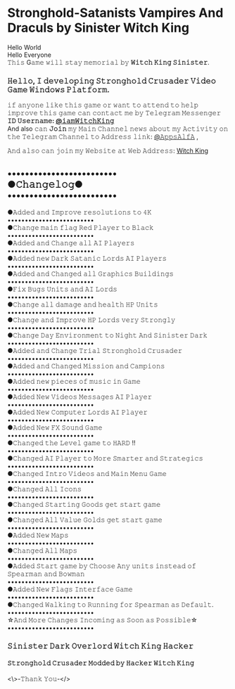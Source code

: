 # Stronghold-Satanists Vampires And Draculs by Sinister Witch King
Hello World\
Hello Everyone\
𝚃𝚑𝚒𝚜 G𝚊𝚖𝚎 𝚠𝚒𝚕𝚕 𝚜𝚝𝚊𝚢 𝚖𝚎𝚖𝚘𝚛𝚒𝚊𝚕 𝚋𝚢 **𝚆𝚒𝚝𝚌𝚑 𝙺𝚒𝚗𝚐 𝚂𝚒𝚗𝚒𝚜𝚝𝚎𝚛**.

### 𝙷𝚎𝚕𝚕𝚘, 𝙸 𝚍𝚎𝚟𝚎𝚕𝚘𝚙𝚒𝚗𝚐 ******𝚂𝚝𝚛𝚘𝚗𝚐𝚑𝚘𝚕𝚍 𝙲𝚛𝚞𝚜𝚊𝚍𝚎𝚛****** 𝚅𝚒𝚍𝚎𝚘 𝙶𝚊𝚖𝚎 𝚆𝚒𝚗𝚍𝚘𝚠𝚜 𝙿𝚕𝚊𝚝𝚏𝚘𝚛𝚖.
𝚒𝚏 𝚊𝚗𝚢𝚘𝚗𝚎 𝚕𝚒𝚔𝚎 𝚝𝚑𝚒𝚜 𝚐𝚊𝚖𝚎 𝚘𝚛 𝚠𝚊𝚗𝚝 𝚝𝚘 𝚊𝚝𝚝𝚎𝚗𝚍 𝚝𝚘 𝚑𝚎𝚕𝚙 𝚒𝚖𝚙𝚛𝚘𝚟𝚎 𝚝𝚑𝚒𝚜 𝚐𝚊𝚖𝚎 𝚌𝚊𝚗 𝚌𝚘𝚗𝚝𝚊𝚌𝚝 𝚖𝚎 𝚋𝚢 𝚃𝚎𝚕𝚎𝚐𝚛𝚊𝚖 𝙼𝚎𝚜𝚜𝚎𝚗𝚐𝚎𝚛 **𝙸𝙳 𝚄𝚜𝚎𝚛𝚗𝚊𝚖𝚎: [@𝚒𝚊𝚖𝚆𝚒𝚝𝚌𝚑𝙺𝚒𝚗𝚐](https://t.me/iamWitchKing)**\
And also 𝚌𝚊𝚗 **𝙹𝚘𝚒𝚗** 𝚖𝚢 𝙼𝚊𝚒𝚗 𝙲𝚑𝚊𝚗𝚗𝚎𝚕 𝚗𝚎𝚠𝚜 𝚊𝚋𝚘𝚞𝚝 𝚖𝚢 𝙰𝚌𝚝𝚒𝚟𝚒𝚝𝚢 𝚘𝚗 𝚝𝚑𝚎 𝚃𝚎𝚕𝚎𝚐𝚛𝚊𝚖 𝙲𝚑𝚊𝚗𝚗𝚎𝚕 𝚝𝚘 𝙰𝚍𝚍𝚛𝚎𝚜𝚜 𝚕𝚒𝚗𝚔: [@𝙰𝚙𝚙𝚜𝙰𝚕𝚏𝙰](https://t.me/AppsAlfA) ,

𝙰𝚗𝚍 𝚊𝚕𝚜𝚘 𝚌𝚊𝚗 𝚓𝚘𝚒𝚗 𝚖𝚢 𝚆𝚎𝚋𝚜𝚒𝚝𝚎 𝚊𝚝 𝚆𝚎𝚋 𝙰𝚍𝚍𝚛𝚎𝚜𝚜: [Witch King](𝚑𝚝𝚝𝚙𝚜//:𝚆𝚒𝚝𝚌𝚑𝙺𝚒𝚗𝚐.𝙼𝚗.𝙲𝚘)

•••••••••••••••••••••••••\
●**𝙲𝚑𝚊𝚗𝚐𝚎𝚕𝚘𝚐**●\
•••••••••••••••••••••••••
-
●𝙰𝚍𝚍𝚎𝚍 𝚊𝚗𝚍 𝙸𝚖𝚙𝚛𝚘𝚟𝚎 𝚛𝚎𝚜𝚘𝚕𝚞𝚝𝚒𝚘𝚗𝚜 𝚝𝚘 𝟺𝙺\
•••••••••••••••••••••••••\
●𝙲𝚑𝚊𝚗𝚐𝚎 𝚖𝚊𝚒𝚗 𝚏𝚕𝚊𝚐 𝚁𝚎𝚍 𝙿𝚕𝚊𝚢𝚎𝚛 𝚝𝚘 𝙱𝚕𝚊𝚌𝚔\
•••••••••••••••••••••••••\
●𝙰𝚍𝚍𝚎𝚍 𝚊𝚗𝚍 𝙲𝚑𝚊𝚗𝚐𝚎 𝚊𝚕𝚕 𝙰𝙸 𝙿𝚕𝚊𝚢𝚎𝚛𝚜\
•••••••••••••••••••••••••\
●𝙰𝚍𝚍𝚎𝚍 𝚗𝚎𝚠 𝙳𝚊𝚛𝚔 𝚂𝚊𝚝𝚊𝚗𝚒𝚌 𝙻𝚘𝚛𝚍𝚜 𝙰𝙸 𝙿𝚕𝚊𝚢𝚎𝚛𝚜\
•••••••••••••••••••••••••\
●𝙰𝚍𝚍𝚎𝚍 𝚊𝚗𝚍 𝙲𝚑𝚊𝚗𝚐𝚎𝚍 𝚊𝚕𝚕 𝙶𝚛𝚊𝚙𝚑𝚒𝚌𝚜 𝙱𝚞𝚒𝚕𝚍𝚒𝚗𝚐𝚜\
•••••••••••••••••••••••••\
●𝙵𝚒𝚡 𝙱𝚞𝚐𝚜 𝚄𝚗𝚒𝚝𝚜 𝚊𝚗𝚍 𝙰𝙸 𝙻𝚘𝚛𝚍𝚜\
•••••••••••••••••••••••••\
●𝙲𝚑𝚊𝚗𝚐𝚎 𝚊𝚕𝚕 𝚍𝚊𝚖𝚊𝚐𝚎 𝚊𝚗𝚍 𝚑𝚎𝚊𝚕𝚝𝚑 𝙷𝙿 𝚄𝚗𝚒𝚝𝚜\
•••••••••••••••••••••••••\
●𝙲𝚑𝚊𝚗𝚐𝚎 𝚊𝚗𝚍 𝙸𝚖𝚙𝚛𝚘𝚟𝚎 𝙷𝙿 𝙻𝚘𝚛𝚍𝚜 𝚟𝚎𝚛𝚢 𝚂𝚝𝚛𝚘𝚗𝚐𝚕𝚢\
•••••••••••••••••••••••••\
●𝙲𝚑𝚊𝚗𝚐𝚎 𝙳𝚊𝚢 𝙴𝚗𝚟𝚒𝚛𝚘𝚗𝚖𝚎𝚗𝚝 𝚝𝚘 𝙽𝚒𝚐𝚑𝚝 𝙰𝚗𝚍 𝚂𝚒𝚗𝚒𝚜𝚝𝚎𝚛 𝙳𝚊𝚛𝚔\
•••••••••••••••••••••••••\
●𝙰𝚍𝚍𝚎𝚍 𝚊𝚗𝚍 𝙲𝚑𝚊𝚗𝚐𝚎 𝚃𝚛𝚒𝚊𝚕 𝚂𝚝𝚛𝚘𝚗𝚐𝚑𝚘𝚕𝚍 𝙲𝚛𝚞𝚜𝚊𝚍𝚎𝚛\
•••••••••••••••••••••••••\
●𝙰𝚍𝚍𝚎𝚍 𝚊𝚗𝚍 𝙲𝚑𝚊𝚗𝚐𝚎𝚍 𝙼𝚒𝚜𝚜𝚒𝚘𝚗 𝚊𝚗𝚍 𝙲𝚊𝚖𝚙𝚒𝚘𝚗𝚜\
•••••••••••••••••••••••••\
●𝙰𝚍𝚍𝚎𝚍 𝚗𝚎𝚠 𝚙𝚒𝚎𝚌𝚎𝚜 𝚘𝚏 𝚖𝚞𝚜𝚒𝚌 𝚒𝚗 𝙶𝚊𝚖𝚎\
•••••••••••••••••••••••••\
●𝙰𝚍𝚍𝚎𝚍 𝙽𝚎𝚠 𝚅𝚒𝚍𝚎𝚘𝚜 𝙼𝚎𝚜𝚜𝚊𝚐𝚎𝚜 𝙰𝙸 𝙿𝚕𝚊𝚢𝚎𝚛\
•••••••••••••••••••••••••\
●𝙰𝚍𝚍𝚎𝚍 𝙽𝚎𝚠 𝙲𝚘𝚖𝚙𝚞𝚝𝚎𝚛 𝙻𝚘𝚛𝚍𝚜 𝙰𝙸 𝙿𝚕𝚊𝚢𝚎𝚛\
•••••••••••••••••••••••••\
●𝙰𝚍𝚍𝚎𝚍 𝙽𝚎𝚠 𝙵𝚇 𝚂𝚘𝚞𝚗𝚍 𝙶𝚊𝚖𝚎\
•••••••••••••••••••••••••\
●𝙲𝚑𝚊𝚗𝚐𝚎𝚍 𝚝𝚑𝚎 𝙻𝚎𝚟𝚎𝚕 𝚐𝚊𝚖𝚎 𝚝𝚘 𝙷𝙰𝚁𝙳 !!\
•••••••••••••••••••••••••\
●𝙲𝚑𝚊𝚗𝚐𝚎𝚍 𝙰𝙸 𝙿𝚕𝚊𝚢𝚎𝚛 𝚝𝚘 𝙼𝚘𝚛𝚎 𝚂𝚖𝚊𝚛𝚝𝚎𝚛 𝚊𝚗𝚍 𝚂𝚝𝚛𝚊𝚝𝚎𝚐𝚒𝚌𝚜\
•••••••••••••••••••••••••\
●𝙲𝚑𝚊𝚗𝚐𝚎𝚍 𝙸𝚗𝚝𝚛𝚘 𝚅𝚒𝚍𝚎𝚘𝚜 𝚊𝚗𝚍 𝙼𝚊𝚒𝚗 𝙼𝚎𝚗𝚞 𝙶𝚊𝚖𝚎\
•••••••••••••••••••••••••\
●𝙲𝚑𝚊𝚗𝚐𝚎𝚍 𝙰𝚕𝚕 𝙸𝚌𝚘𝚗𝚜\
•••••••••••••••••••••••••\
●𝙲𝚑𝚊𝚗𝚐𝚎𝚍 𝚂𝚝𝚊𝚛𝚝𝚒𝚗𝚐 𝙶𝚘𝚘𝚍𝚜 𝚐𝚎𝚝 𝚜𝚝𝚊𝚛𝚝 𝚐𝚊𝚖𝚎\
•••••••••••••••••••••••••\
●𝙲𝚑𝚊𝚗𝚐𝚎𝚍 𝙰𝚕𝚕 𝚅𝚊𝚕𝚞𝚎 𝙶𝚘𝚕𝚍𝚜 𝚐𝚎𝚝 𝚜𝚝𝚊𝚛𝚝 𝚐𝚊𝚖𝚎\
•••••••••••••••••••••••••\
●𝙰𝚍𝚍𝚎𝚍 𝙽𝚎𝚠 𝙼𝚊𝚙𝚜\
•••••••••••••••••••••••••\
●𝙲𝚑𝚊𝚗𝚐𝚎𝚍 𝙰𝚕𝚕 𝙼𝚊𝚙𝚜\
•••••••••••••••••••••••••\
●𝙰𝚍𝚍𝚎𝚍 𝚂𝚝𝚊𝚛𝚝 𝚐𝚊𝚖𝚎 𝚋𝚢 𝙲𝚑𝚘𝚘𝚜𝚎 𝙰𝚗𝚢 𝚞𝚗𝚒𝚝𝚜 𝚒𝚗𝚜𝚝𝚎𝚊𝚍 𝚘𝚏 𝚂𝚙𝚎𝚊𝚛𝚖𝚊𝚗 𝚊𝚗𝚍 𝙱𝚘𝚠𝚖𝚊𝚗\
•••••••••••••••••••••••••\
●𝙰𝚍𝚍𝚎𝚍 𝙽𝚎𝚠 𝙵𝚕𝚊𝚐𝚜 𝙸𝚗𝚝𝚎𝚛𝚏𝚊𝚌𝚎 𝙶𝚊𝚖𝚎\
•••••••••••••••••••••••••\
●𝙲𝚑𝚊𝚗𝚐𝚎𝚍 𝚆𝚊𝚕𝚔𝚒𝚗𝚐 𝚝𝚘 𝚁𝚞𝚗𝚗𝚒𝚗𝚐 𝚏𝚘𝚛 𝚂𝚙𝚎𝚊𝚛𝚖𝚊𝚗 𝚊𝚜 𝙳𝚎𝚏𝚊𝚞𝚕𝚝.\
•••••••••••••••••••••••••\
☆𝙰𝚗𝚍 𝙼𝚘𝚛𝚎 𝙲𝚑𝚊𝚗𝚐𝚎𝚜 𝙸𝚗𝚌𝚘𝚖𝚒𝚗𝚐 𝚊𝚜 𝚂𝚘𝚘𝚗 𝚊𝚜 𝙿𝚘𝚜𝚜𝚒𝚋𝚕𝚎☆\
•••••••••••••••••••••••••
### 𝚂𝚒𝚗𝚒𝚜𝚝𝚎𝚛 𝙳𝚊𝚛𝚔 𝙾𝚟𝚎𝚛𝚕𝚘𝚛𝚍 𝚆𝚒𝚝𝚌𝚑 𝙺𝚒𝚗𝚐 𝙷𝚊𝚌𝚔𝚎𝚛

#### 𝚂𝚝𝚛𝚘𝚗𝚐𝚑𝚘𝚕𝚍 𝙲𝚛𝚞𝚜𝚊𝚍𝚎𝚛 𝙼𝚘𝚍𝚍𝚎𝚍 𝚋𝚢 𝙷𝚊𝚌𝚔𝚎𝚛 𝚆𝚒𝚝𝚌𝚑 𝙺𝚒𝚗𝚐

<\\>-𝚃𝚑𝚊𝚗𝚔 𝚈𝚘𝚞-</>
